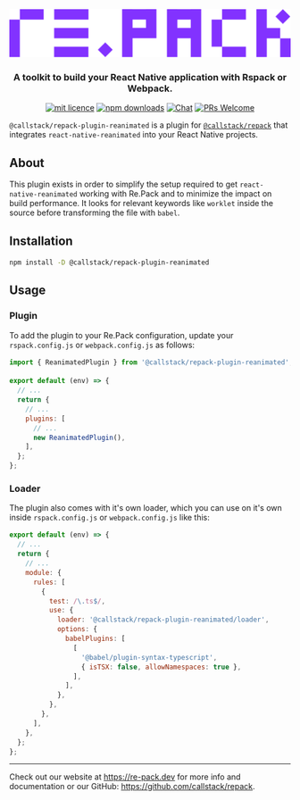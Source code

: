 <div align="center">
  <img src="https://raw.githubusercontent.com/callstack/repack/HEAD/logo.png" width="650" alt="Re.Pack logo" />
  <h3>A toolkit to build your React Native application with Rspack or Webpack.</h3>
</div>
<div align="center">

[![mit licence][license-badge]][license]
[![npm downloads][npm-downloads-badge]][npm-downloads]
[![Chat][chat-badge]][chat]
[![PRs Welcome][prs-welcome-badge]][prs-welcome]

</div>

`@callstack/repack-plugin-reanimated` is a plugin for [`@callstack/repack`](https://github.com/callstack/repack) that integrates `react-native-reanimated` into your React Native projects.

## About

This plugin exists in order to simplify the setup required to get `react-native-reanimated` working with Re.Pack and to minimize the impact on build performance. It looks for relevant keywords like `worklet` inside the source before transforming the file with `babel`.

## Installation

```sh
npm install -D @callstack/repack-plugin-reanimated
```

## Usage

### Plugin

To add the plugin to your Re.Pack configuration, update your `rspack.config.js` or `webpack.config.js` as follows:

```js
import { ReanimatedPlugin } from '@callstack/repack-plugin-reanimated';

export default (env) => {
  // ...
  return {
    // ...
    plugins: [
      // ...
      new ReanimatedPlugin(),
    ],
  };
};
```

### Loader

The plugin also comes with it's own loader, which you can use on it's own inside `rspack.config.js` or `webpack.config.js` like this:

```js
export default (env) => {
  // ...
  return {
    // ...
    module: {
      rules: [
        {
          test: /\.ts$/,
          use: {
            loader: '@callstack/repack-plugin-reanimated/loader',
            options: {
              babelPlugins: [
                [
                  '@babel/plugin-syntax-typescript',
                  { isTSX: false, allowNamespaces: true },
                ],
              ],
            },
          },
        },
      ],
    },
  };
};
```

---

Check out our website at https://re-pack.dev for more info and documentation or our GitHub: https://github.com/callstack/repack.

<!-- badges -->

[license-badge]: https://img.shields.io/npm/l/@callstack/repack?style=for-the-badge
[license]: https://github.com/callstack/repack/blob/main/LICENSE
[npm-downloads-badge]: https://img.shields.io/npm/dm/@callstack/repack?style=for-the-badge
[npm-downloads]: https://www.npmjs.com/package/@callstack/repack
[prs-welcome-badge]: https://img.shields.io/badge/PRs-welcome-brightgreen.svg?style=for-the-badge
[prs-welcome]: ./CONTRIBUTING.md
[chat-badge]: https://img.shields.io/discord/426714625279524876.svg?style=for-the-badge
[chat]: https://discord.gg/Q4yr2rTWYF
